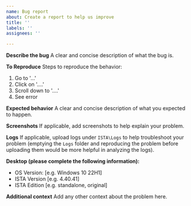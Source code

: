 ```yaml
---
name: Bug report
about: Create a report to help us improve
title: ''
labels: ''
assignees: ''

---
```


**Describe the bug**
A clear and concise description of what the bug is.

**To Reproduce**
Steps to reproduce the behavior:
1. Go to '...'
2. Click on '....'
3. Scroll down to '....'
4. See error

**Expected behavior**
A clear and concise description of what you expected to happen.

**Screenshots**
If applicable, add screenshots to help explain your problem.

**Logs**
If applicable, upload logs under `ISTA\Logs` to help troubleshoot your problem (emptying the `Logs` folder and reproducing the problem before uploading them would be more helpful in analyzing the logs).

**Desktop (please complete the following information):**
 - OS Version: [e.g. Windows 10 22H1]
 - ISTA Version [e.g. 4.40.41]
 - ISTA Edition [e.g. standalone, original]

**Additional context**
Add any other context about the problem here.
